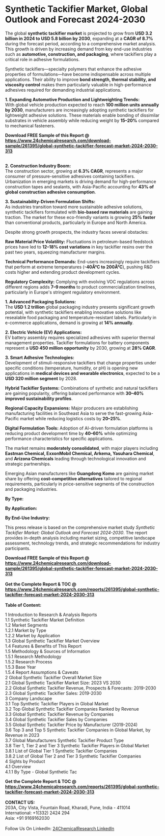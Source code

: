 <h1>Synthetic Tackifier Market, Global Outlook and Forecast 2024-2030</h1><p>The global <strong>synthetic tackifier market</strong> is projected to grow from <strong>USD 3.2 billion in 2024 to USD 5.8 billion by 2030</strong>, expanding at a <strong>CAGR of 8.7%</strong> during the forecast period, according to a comprehensive market analysis. This growth is driven by increasing demand from key end-use industries such as <strong>automotive, construction, and packaging</strong>, where tackifiers play a critical role in adhesive formulations.</p><p>Synthetic tackifiers—specialty polymers that enhance the adhesive properties of formulations—have become indispensable across multiple applications. Their ability to improve <strong>bond strength, thermal stability, and viscosity control</strong> makes them particularly valuable in high-performance adhesives required for demanding industrial applications.</p><p><strong>1. Expanding Automotive Production and Lightweighting Trends:</strong><br>
With global vehicle production expected to reach <strong>100 million units annually by 2030</strong>, manufacturers are increasingly adopting synthetic tackifiers for lightweight adhesive solutions. These materials enable bonding of dissimilar substrates in vehicle assembly while reducing weight by <strong>15–20%</strong> compared to mechanical fasteners.</p><div><b>Download FREE Sample of this Report @ 
            <a href="https://www.24chemicalresearch.com/download-sample/261395/global-synthetic-tackifier-forecast-market-2024-2030-313">
            https://www.24chemicalresearch.com/download-sample/261395/global-synthetic-tackifier-forecast-market-2024-2030-313</a></b></div><br><p><strong>2. Construction Industry Boom:</strong><br>
The construction sector, growing at <strong>6.3% CAGR</strong>, represents a major consumer of pressure-sensitive adhesives containing tackifiers. Urbanization in emerging markets is driving demand for high-performance construction tapes and sealants, with Asia-Pacific accounting for <strong>43% of global construction adhesive consumption</strong>.</p><p><strong>3. Sustainability-Driven Formulation Shifts:</strong><br>
As industries transition toward more sustainable adhesive solutions, synthetic tackifiers formulated with <strong>bio-based raw materials</strong> are gaining traction. The market for these eco-friendly variants is growing <strong>25% faster</strong> than conventional products, particularly in Europe and North America.</p><p>Despite strong growth prospects, the industry faces several obstacles:</p><p><strong>Raw Material Price Volatility:</strong> Fluctuations in petroleum-based feedstock prices have led to <strong>12–18% cost variations</strong> in key tackifier resins over the past two years, squeezing manufacturer margins.</p><p><strong>Technical Performance Demands:</strong> End-users increasingly require tackifiers that perform at extreme temperatures (<strong>-40Â°C to 200Â°C</strong>), pushing R&amp;D costs higher and extending product development cycles.</p><p><strong>Regulatory Complexity:</strong> Complying with evolving VOC regulations across different regions adds <strong>7–9 months</strong> to product commercialization timelines, particularly in Europe's stringent regulatory environment.</p><p><strong>1. Advanced Packaging Solutions:</strong><br>
The <strong>USD 1.2 trillion</strong> global packaging industry presents significant growth potential, with synthetic tackifiers enabling innovative solutions like resealable food packaging and temperature-resistant labels. Particularly in e-commerce applications, demand is growing at <strong>14% annually</strong>.</p><p><strong>2. Electric Vehicle (EV) Applications:</strong><br>
EV battery assembly requires specialized adhesives with superior thermal management properties. Tackifier formulations for battery components represent a <strong>USD 450 million opportunity</strong> by 2030, growing at <strong>28% CAGR</strong>.</p><p><strong>3. Smart Adhesive Technologies:</strong><br>
Development of stimuli-responsive tackifiers that change properties under specific conditions (temperature, humidity, or pH) is opening new applications in <strong>medical devices and wearable electronics</strong>, expected to be a <strong>USD 320 million segment</strong> by 2028.</p><p><strong>Hybrid Tackifier Systems:</strong> Combinations of synthetic and natural tackifiers are gaining popularity, offering balanced performance with <strong>30–40% improved sustainability profiles</strong>.</p><p><strong>Regional Capacity Expansions:</strong> Major producers are establishing manufacturing facilities in Southeast Asia to serve the fast-growing Asia-Pacific market while reducing logistics costs by <strong>20–25%</strong>.</p><p><strong>Digital Formulation Tools:</strong> Adoption of AI-driven formulation platforms is reducing product development time by <strong>40–60%</strong> while optimizing performance characteristics for specific applications.</p><p>The market remains <strong>moderately consolidated</strong>, with major players including <strong>Eastman Chemical, ExxonMobil Chemical, Arkema, Yasuhara Chemical</strong>, and <strong>Arizona Chemicals</strong> leading through technological innovation and strategic partnerships.</p><p>Emerging Asian manufacturers like <strong>Guangdong Komo</strong> are gaining market share by offering <strong>cost-competitive alternatives</strong> tailored to regional requirements, particularly in price-sensitive segments of the construction and packaging industries.</p><p><strong>By Type:</strong></p><p><strong>By Application:</strong></p><p><strong>By End-Use Industry:</strong></p><p>This press release is based on the comprehensive market study <em>Synthetic Tackifier Market: Global Outlook and Forecast 2024-2030</em>. The report provides in-depth analysis including market sizing, competitive landscape assessment, technology trends, and strategic recommendations for industry participants.</p><div><b>Download FREE Sample of this Report @ 
            <a href="https://www.24chemicalresearch.com/download-sample/261395/global-synthetic-tackifier-forecast-market-2024-2030-313">
            https://www.24chemicalresearch.com/download-sample/261395/global-synthetic-tackifier-forecast-market-2024-2030-313</a></b></div><br><div><b>Get the Complete Report & TOC @ 
            <a href="https://www.24chemicalresearch.com/reports/261395/global-synthetic-tackifier-forecast-market-2024-2030-313">
            https://www.24chemicalresearch.com/reports/261395/global-synthetic-tackifier-forecast-market-2024-2030-313</a></b></div><br>
            <b>Table of Content:</b><p>1 Introduction to Research & Analysis Reports<br />
    1.1 Synthetic Tackifier Market Definition<br />
    1.2 Market Segments<br />
        1.2.1 Market by Type<br />
        1.2.2 Market by Application<br />
    1.3 Global Synthetic Tackifier Market Overview<br />
    1.4 Features & Benefits of This Report<br />
    1.5 Methodology & Sources of Information<br />
        1.5.1 Research Methodology<br />
        1.5.2 Research Process<br />
        1.5.3 Base Year<br />
        1.5.4 Report Assumptions & Caveats<br />
2 Global Synthetic Tackifier Overall Market Size<br />
    2.1 Global Synthetic Tackifier Market Size: 2023 VS 2030<br />
    2.2 Global Synthetic Tackifier Revenue, Prospects & Forecasts: 2019-2030<br />
    2.3 Global Synthetic Tackifier Sales: 2019-2030<br />
3 Company Landscape<br />
    3.1 Top Synthetic Tackifier Players in Global Market<br />
    3.2 Top Global Synthetic Tackifier Companies Ranked by Revenue<br />
    3.3 Global Synthetic Tackifier Revenue by Companies<br />
    3.4 Global Synthetic Tackifier Sales by Companies<br />
    3.5 Global Synthetic Tackifier Price by Manufacturer (2019-2024)<br />
    3.6 Top 3 and Top 5 Synthetic Tackifier Companies in Global Market, by Revenue in 2023<br />
    3.7 Global Manufacturers Synthetic Tackifier Product Type<br />
    3.8 Tier 1, Tier 2 and Tier 3 Synthetic Tackifier Players in Global Market<br />
        3.8.1 List of Global Tier 1 Synthetic Tackifier Companies<br />
        3.8.2 List of Global Tier 2 and Tier 3 Synthetic Tackifier Companies<br />
4 Sights by Product<br />
    4.1 Overview<br />
        4.1.1 By Type - Global Synthetic Tac</p><div><b>Get the Complete Report & TOC @ 
            <a href="https://www.24chemicalresearch.com/reports/261395/global-synthetic-tackifier-forecast-market-2024-2030-313">
            https://www.24chemicalresearch.com/reports/261395/global-synthetic-tackifier-forecast-market-2024-2030-313</a></b></div><br><b>CONTACT US:</b><br>
            203A, City Vista, Fountain Road, Kharadi, Pune, India - 411014<br>
            International: +1(332) 2424 294<br>
            Asia: +91 9169162030 <br><br>
            Follow Us On LinkedIn: <a href="https://www.linkedin.com/company/24chemicalresearch/">24ChemicalResearch LinkedIn</a>